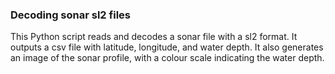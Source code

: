 ### Decoding sonar sl2 files

This Python script reads and decodes a sonar file with a sl2 format. It outputs a csv file with latitude, longitude, and water depth.  It also generates an image of the sonar profile, with a colour scale indicating the water depth.
